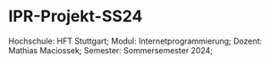 # IPR-Projekt-SS24
Hochschule: HFT Stuttgart;
Modul: Internetprogrammierung;
Dozent: Mathias Maciossek;
Semester: Sommersemester 2024;
